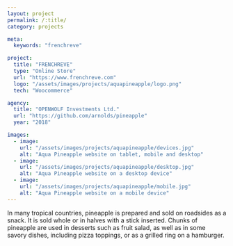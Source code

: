 ```yaml
---
layout: project
permalink: /:title/
category: projects

meta:
  keywords: "frenchreve"

project:
  title: "FRENCHREVE"
  type: "Online Store"
  url: "https://www.frenchreve.com"
  logo: "/assets/images/projects/aquapineapple/logo.png"
  tech: "Woocommerce"

agency:
  title: "OPENWOLF Investments Ltd."
  url: "https://github.com/arnolds/pineapple"
  year: "2018"

images:
  - image:
    url: "/assets/images/projects/aquapineapple/devices.jpg"
    alt: "Aqua Pineapple website on tablet, mobile and desktop"
  - image:
    url: "/assets/images/projects/aquapineapple/desktop.jpg"
    alt: "Aqua Pineapple website on a desktop device"
  - image:
    url: "/assets/images/projects/aquapineapple/mobile.jpg"
    alt: "Aqua Pineapple website on a mobile device"
---
```

<p>In many tropical countries, pineapple is prepared and sold on roadsides as a snack. It is sold whole or in halves with a stick inserted. Chunks of pineapple are used in desserts such as fruit salad, as well as in some savory dishes, including pizza toppings, or as a grilled ring on a hamburger.</p>
